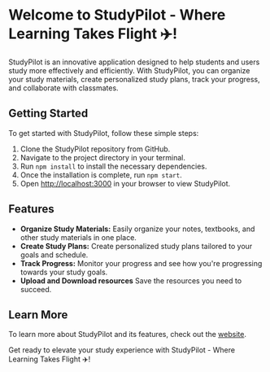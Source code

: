 # Welcome to StudyPilot - Where Learning Takes Flight ✈️! 

StudyPilot is an innovative application designed to help students and users study more effectively and efficiently. With StudyPilot, you can organize your study materials, create personalized study plans, track your progress, and collaborate with classmates.

## Getting Started

To get started with StudyPilot, follow these simple steps:

1. Clone the StudyPilot repository from GitHub.
2. Navigate to the project directory in your terminal.
3. Run `npm install` to install the necessary dependencies.
4. Once the installation is complete, run `npm start`.
5. Open [http://localhost:3000](http://localhost:3000) in your browser to view StudyPilot.

## Features

- **Organize Study Materials:** Easily organize your notes, textbooks, and other study materials in one place.
- **Create Study Plans:** Create personalized study plans tailored to your goals and schedule.
- **Track Progress:** Monitor your progress and see how you're progressing towards your study goals.
- **Upload and Download resources** Save the resources you need to succeed.

## Learn More

To learn more about StudyPilot and its features, check out the [website](https://shricharanks108.github.io/studypilot/).

Get ready to elevate your study experience with StudyPilot - Where Learning Takes Flight ✈️!
